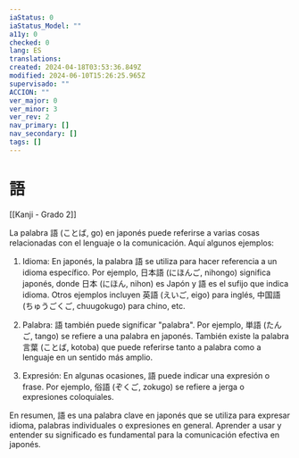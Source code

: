 ```yaml
---
iaStatus: 0
iaStatus_Model: ""
a11y: 0
checked: 0
lang: ES
translations: 
created: 2024-04-18T03:53:36.849Z
modified: 2024-06-10T15:26:25.965Z
supervisado: ""
ACCION: ""
ver_major: 0
ver_minor: 3
ver_rev: 2
nav_primary: []
nav_secondary: []
tags: []
---
```

# 語

[[Kanji - Grado 2]]

La palabra 語 (ことば, go) en japonés puede referirse a varias cosas relacionadas con el lenguaje o la comunicación. Aquí algunos ejemplos:

1. Idioma: En japonés, la palabra 語 se utiliza para hacer referencia a un idioma específico. Por ejemplo, 日本語 (にほんご, nihongo) significa japonés, donde 日本 (にほん, nihon) es Japón y 語 es el sufijo que indica idioma. Otros ejemplos incluyen 英語 (えいご, eigo) para inglés, 中国語 (ちゅうごくご, chuugokugo) para chino, etc.

2. Palabra: 語 también puede significar "palabra". Por ejemplo, 単語 (たんご, tango) se refiere a una palabra en japonés. También existe la palabra 言葉 (ことば, kotoba) que puede referirse tanto a palabra como a lenguaje en un sentido más amplio.

3. Expresión: En algunas ocasiones, 語 puede indicar una expresión o frase. Por ejemplo, 俗語 (ぞくご, zokugo) se refiere a jerga o expresiones coloquiales.

En resumen, 語 es una palabra clave en japonés que se utiliza para expresar idioma, palabras individuales o expresiones en general. Aprender a usar y entender su significado es fundamental para la comunicación efectiva en japonés.
